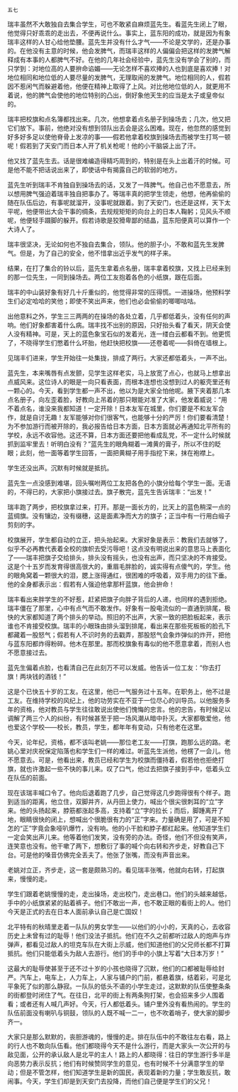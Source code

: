     五七 

   瑞丰虽然不大敢独自去集合学生，可也不敢紧自麻烦蓝先生。看蓝先生闭上了眼，他觉得只好乖乖的走出去，不便再说什么。事实上，蓝东阳的成功，就是因为有象瑞丰这样的人甘心给他垫腰。蓝先生并没有什么才气——不论是文学的，还是办事的。在他没有主意的时候，他会发脾气，而瑞丰这样的人偏偏会把这样的发脾气解释成有本事的人都脾气不好。在他的几年社会经验中，蓝先生没有学会了别的，而只学到：对地位高的人要拚命谄媚——无论怎样不喜欢捧的人也到底是喜欢捧！对地位相同和地位低的人要尽量的发脾气，无理取闹的发脾气。地位相同的人，假若因不惹闲气而躲避着他，他便在精神上取得了上风。对比他地位低的人，就更用不着说，他的脾气会使他的地位特别的凸出，倒好象他天生的应当是太子或皇帝似的。

   瑞丰把校旗和点名簿都找出来。几次，他想拿着点名册子到操场去；几次，他又把它们放下。事前，他绝对没有想到领队出去会是这么困难。现在，他忽然的感觉到好多好多足以使他脊骨上发凉的事——假若他拿着校旗到操场去而被学生打骂一顿呢！假若到了天安门而日本人开了机关枪呢！他的小干脑袋上出了汗。

   他又找了蓝先生去。话是很难编造得精巧周到的，特别是在头上出着汗的时候。可是他不能不把话说出来了，即使话中有揭露自己的软弱的地方。

   蓝先生听到瑞丰不肯独自到操场去的话，又发了一阵脾气。他自己也不愿意去，所以想用脾气强迫着瑞丰独自把事办了。等瑞丰真的把学生领走，他想，他再偷偷的随在队伍后边，有事呢就溜开，没事呢就跟着。到了天安门，也还是这样，天下太平呢，他便带出大会干事的绸条，去规规矩矩的向台上的日本人鞠躬；见风头不顺呢，他便轻手蹑脚的躲开。假若诗歌是狡猾卑鄙的结晶，蓝东阳便真可以算作一个大诗人了。

   瑞丰很坚决，无论如何也不独自去集合，领队。他的胆子小，不敢和蓝先生发脾气。但是，为了自己的安全，他不惜拿出近乎发气的样子来。

   结果，在打了集合的铃以后，蓝先生拿着点名册，瑞丰拿着校旗，又找上已经来到的那一位先生，一同到操场去。两位工友抱着各色的小纸旗，跟在后面。

   瑞丰的中山装好象有好几十斤重似的，他觉得非常的压得慌。一进操场，他预料学生们必定哈哈的笑他；即使不笑出声来，他们也必会偷偷的唧唧咕咕。

   出他意料之外，学生三三两两的在操场的各处立着，几乎都低着头，没有任何的声响。他们好象都害着什么病。瑞丰找不出别的原因，只好抬头看了看天，阴天会使人没有精神。可是，天上的蓝色象宝石似的发着光，连一缕白云都看不到。他更慌了，不晓得学生们憋着什么坏胎，他赶快把校旗——还卷着呢——斜倚在墙根上。

   见瑞丰们进来，学生开始往一处集拢，排成了两行。大家还都低着头，一声不出。

   蓝先生，本来嘴唇有点发颤，见学生这样老实，马上放宽了点心，也就马上想拿出点威风来。这位诗人的眼是一向只看表面，而根本连想也没想到过人的躯壳里还有一颗心的。今天，看到学生都一声不出，他以为是大家全怕他呢。腋下夹着那几本点名册子，向左歪着脸，好教向上吊着的那只眼能对准了大家，他发着威说：“用不着点名，谁没来我都知道！一定开除！日本友军在城里，你们要是不和友军合作，就是自讨无趣！友军能够对你们很客气，也能够十分的严厉！你们要看清楚！为不参加游行而被开除的，我必报告给日本方面，日本方面就必再通知北平所有的学校，永远不收容他。这还不算，日本方面还要把他看成乱党，不一定什么时候就抓到监牢里去！听明白没有？”蓝先生的眼角糊着一滩黄的膏子，所以不住的眨眼；此刻，他一面等着学生回答，一面把黄糊子用手指挖下来，抹在袍襟上。

   学生还没出声。沉默有时候就是抵抗。

   蓝先生一点没感到难堪，回头嘱咐两位工友把各色的小旗分给每个学生一面。无语的，不得已的，大家把小旗接过去。旗子散完，蓝先生告诉瑞丰：“出发！”

   瑞丰跑了两步，把校旗拿过来，打开。那是一面长方的，比天上的蓝色稍深一点的蓝绸旗。没有镶边，没有缀穗，这是面素净而大方的旗子；正当中有一行用白缎子剪刻的字。

   校旗展开，学生都自动的立正，把头抬起来。大家好象是表示：教我们去就够了，似乎不必再教代表着全校的旗帜去受污辱吧！这点没有明说出来的意思马上表面化了——瑞丰把旗子交给排头，排头没有摇头，也没有出声，而只坚决的不肯接受。这是个十五岁而发育得很高很大的，重眉毛胖脸的，诚实得有点傻气的，学生。他的眼角窝着一颗很大的泪，腮上涨得通红，很困难的呼吸着，双手用力的往下垂。他的全身都表示出：假若有人强迫他拿那杆蓝旗，他会拚命！

   瑞丰看出来胖学生的不好惹，赶紧把旗子向胖子背后的人递，也同样的遇到拒绝。瑞丰僵在了那里，心中有点气而不敢发作。好象有一股电流似的一直通到排尾，极快的大家都知道了两个排头的举动。照旧的不出声，大家一致的把脸板起来，表示谁也不肯接受校旗。瑞丰的小眼珠由排头溜到排尾，看出来在那些死板板的脸孔下都藏着一股怒气；假若有人不识时务的去戳弄，那股怒气会象炸弹似的炸开，把他与蓝东阳都炸得粉碎。他木在那里。那而校旗象有毒似的他不愿意拿着，而别人也不愿意接过去。

   蓝先生偏着点脸，也看清自己在此刻万不可以发威。他告诉一位工友：“你去打旗！两块钱的酒钱！”

   这是个已快五十岁的工友。在这里，他已一气服务过十五年。在职务上，他不过是工友。在维持学校的风纪上，他的功劳实在不亚于一位尽心的训导员。以他服务多年的资格，他对教员与学生往往敢说出使他们愧悔的忠言。他的忠告，有时候足以调解了两三个人的纠纷，有时候甚至于把一场风潮从暗中扑灭。大家都敬爱他，他也爱这个学校——校长，教员，学生，都年年有变动，只有他老在这里。

   今天，论年纪，资格，都不该叫老姚——那位老工友——打旗，跑那么远的路。老姚心里对庆祝保定陷落也和学生们一样的难过。听蓝先生派他，他楞了一会儿。他不愿意去。可是，他看出来，教员已经和学生为校旗而僵持着，假若他也拒绝打旗，就也许激起一些不快的事儿来。叹了口气，他过去把旗子接到手中，低着头立在队伍的前面。

   现在该瑞丰喊口令了。他向后退着跑了几步，自己觉得这几步跑得很有个样子。跑到适当的距离，他立住，双脚并齐，从丹田上使力，喊出个很尖很刺耳的“立”字来。他的头扬起来，脖筋都涨起多高，支持着“立”字的拉长；而后，脚踵离开了地，眼睛很快的闭上，想喊出个很脆很有力的“正”字来。力量确是用了，可是不知怎的“正”字竟会象哑叭爆竹，没有响。他的小干脸和脖子都红起来。他知道学生们一定会笑出声儿来。他等着他们发笑，没有旁的办法。奇怪，他们不但没有笑声，连笑意也没有。他干嗽了两下，想敷衍了事的喊个向右转和齐步走，好教自己下台。可是他的嗓音仿佛完全丢夫了。他张了张嘴，而没有声音出来。

   老姚对立正，齐步走，这一套是颇熟习的。看见瑞丰张嘴，他就向右转，打起旗来，慢慢的走。

   学生们跟着老姚慢慢的走，走出操场，走出校门，走出巷口。他们的头越来越低，手中的小纸旗紧紧的贴着裤子。他们不敢出一声，也不敢正眼的看街上的人。他们今天是正式的去在日本人面前承认自己是亡国奴！

   北平特有的秋晴里走着一队队的男女学生——以他们的小小的，天真的心，去收容历史上未曾有过的耻辱！他们没法子抵抗。他们在不久之前都听过敌人的炮声与炸弹声，都看见过敌人的坦克车队在大街上示威，他们知道他们的父兄师长都不打算抵抗。他们只能低着头为敌人去游行。他们的手中的小旗上写着“大日本万岁！”

   这最大的耻辱使甚至于还不过十岁的小孩也晓得了沉默，他们的口都被耻辱给封严。汽车上，电车上，人力车上，人家与铺户的门前，都悬着旗，结着彩，可是北平象死了似的那么静寂。一队队的低头不语的小学生走过，这默默的队伍使整条条的街都登时闭住了气。在往日，北平的街上有两条狗打架，也会招来多少人围着看；或者还有人喊几声好。今天，行人都低着头。铺户里外没有看热闹的。学生的队伍前面没有喇叭与铜鼓，领队的人既不喊一二一，也不吹着哨子，使大家的脚步齐一。

   大家只是那么默默的，丧胆游魂的，慢慢的走。排在队伍中的不敢往左右看，路上的行人也不敢向队伍看。他们都晓得今天不是什么游行，而是大家头一次公开的与敌见面，公开的承认敌人是北平的主人！路上的人都晓得：往日的学生游行多半是向恶势力表示反抗；他们有时候赞同学生的意见，也有时候不十分满意学生的举动；但是不管怎样，他们知道学生是新的国民，表现着新的力量；学生敢反抗，敢闹事。今天，学生们却是到天安门去投降，而他们自己便是学生们的父兄！

